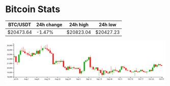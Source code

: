 # Bitcoin Stats

BTC/USDT|24h change|24h high|24h low|
|---|---|---|---|
|$20473.64|-1.47%|$20823.04|$20427.23|

<img src="./chart.svg">
